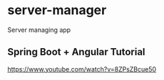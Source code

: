# server-manager

Server managing app

## Spring Boot + Angular Tutorial

https://www.youtube.com/watch?v=8ZPsZBcue50
